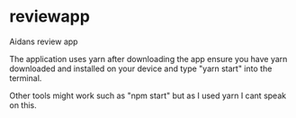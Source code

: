 # reviewapp
Aidans review app 

The application uses yarn after downloading the app ensure you have yarn downloaded and installed on your device and type "yarn start" into the terminal.

Other tools might work such as "npm start" but as I used yarn I cant speak on this.
